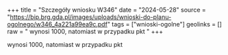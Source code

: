 +++
title = "Szczegóły wniosku W346"
date = "2024-05-28"
source = "https://bip.brg.gda.pl/images/uploads/wnioski-do-planu-ogolnego/w346_4a221a99ea9c.pdf"
tags = ["wnioski-ogolne"]
geolinks = []
raw = " wynosi 1000, natomiast w przypadku pkt "
+++

 wynosi 1000, natomiast w przypadku pkt 



